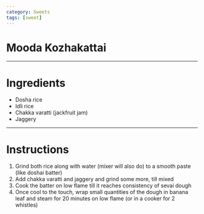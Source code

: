 ```yaml
---
category: Sweets
tags: [sweet]
---
```


# Mooda Kozhakattai

---
# Ingredients
- Dosha rice
- Idli rice
- Chakka varatti (jackfruit jam)
- Jaggery

---
# Instructions

1. Grind both rice along with water (mixer will also do) to a smooth paste (like doshai batter)
2. Add chakka varatti and jaggery and grind some more, till mixed
3. Cook the batter on low flame till it reaches consistency of sevai dough
4. Once cool to the touch, wrap small quantities of the dough in banana leaf and steam for 20 minutes on low flame (or in a cooker for 2 whistles)
